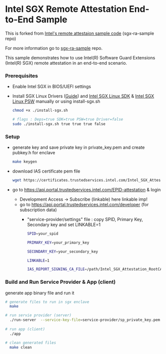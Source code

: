 # Intel SGX Remote Attestation End-to-End Sample

This is forked from [Intel's remote attestaion sample code](https://github.com/intel/sgx-ra-sample) (sgx-ra-sample repo)

For more information go to [sgx-ra-sample](https://github.com/intel/sgx-ra-sample) repo.

This sample demonstrates how to use Intel(R) Software Guard Extensions (Intel(R) SGX) remote attestation in an end-to-end scenario. 

### Prerequisites

-   Enable Intel SGX in BIOS/UEFI settings
-   Install SGX Linux Drivers ([Guide](https://docs.scrt.network/secret-network-documentation/infrastructure/node-runners/node-setup/install-sgx)) and [Intel SGX Linux SDK](https://github.com/intel/linux-sgx) & [Intel SGX Linux PSW](https://github.com/intel/linux-sgx) manually or using install-sgx.sh

    ```sh
    chmod +x ./install-sgx.sh

    # flags : Deps=true SDK=true PSW=true Driver=false
    sudo ./install-sgx.sh true true true false
    ```

### Setup
- generate key and save private key in private_key.pem and create pubkey.h for enclave

    ```bash
    make keygen
    ```

- download IAS certificate pem file

    ```bash
    wget https://certificates.trustedservices.intel.com/Intel_SGX_Attestation_RootCA.pem
    ```

- go to https://api.portal.trustedservices.intel.com/EPID-attestation & login
    -  Development Access -> Subscribe (linkable) here linkable imp!
    - go to https://api.portal.trustedservices.intel.com/developer   (for subscription data)
        - "service-provider/settings" file : 
    copy SPID, Primary Key, Secondary key and 
    set LINKABLE=1 

            ```bash
            SPID=your_spid

            PRIMARY_KEY=your_primary_key

            SECONDARY_KEY=your_secondary_key

            LINKABLE=1

            IAS_REPORT_SIGNING_CA_FILE=/path/Intel_SGX_Attestation_RootCA.pem

            ```


### Build and Run Service Provider & App (client)
 generate app binary file and run it

```bash
# generate files to run in sgx enclave
  make

# run servie provider (server)
  ./run-server  --service-key-file=service-provider/sp_private_key.pem
  
# run app (client)
  ./app

# clean generated files
  make clean
```

